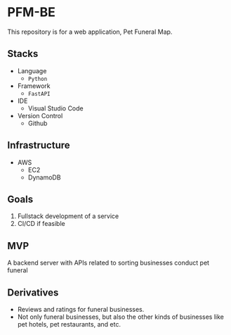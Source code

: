 # PFM-BE
This repository is for a web application, Pet Funeral Map. 

## Stacks
- Language
   - `Python`
- Framework
   - `FastAPI`
- IDE
   - Visual Studio Code
- Version Control
   - Github

## Infrastructure
- AWS
   - EC2
   - DynamoDB
 
## Goals
1. Fullstack development of a service
2. CI/CD if feasible

## MVP
A backend server with APIs related to sorting businesses conduct pet funeral

## Derivatives
- Reviews and ratings for funeral businesses.
- Not only funeral businesses, but also the other kinds of businesses like pet hotels, pet restaurants, and etc.
